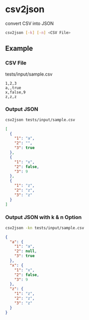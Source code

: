 # csv2json

convert CSV into JSON

```sh
csv2json [-k] [-n] <CSV File>
```

## Example

### CSV File

tests/input/sample.csv

```csv
1,2,3
a,,true
x,false,9
z,z,z

```

### Output JSON

```sh
csv2json tests/input/sample.csv
```

```json
[
  {
    "1": "a",
    "2": "",
    "3": true
  },
  {
    "1": "x",
    "2": false,
    "3": 9
  },
  {
    "1": "z",
    "2": "z",
    "3": "z"
  }
]
```

### Output JSON with k & n Option

```sh
csv2json -kn tests/input/sample.csv
```

```json
{
  "a": {
    "1": "a",
    "2": null,
    "3": true
  },
  "x": {
    "1": "x",
    "2": false,
    "3": 9
  },
  "z": {
    "1": "z",
    "2": "z",
    "3": "z"
  }
}
```

